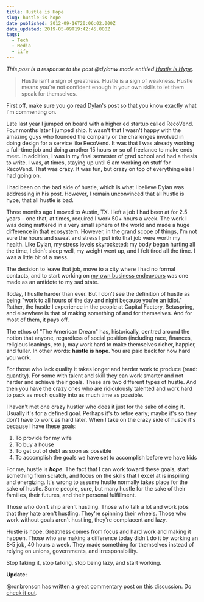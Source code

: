 ```yaml
---
title: Hustle is Hope
slug: hustle-is-hope
date_published: 2012-09-16T20:06:02.000Z
date_updated: 2019-05-09T19:42:45.000Z
tags:
  - Tech
  - Media
  - Life
---
```


*This post is a response to the post @dylanw made entitled [Hustle is Hype](http://dylanwilbanks.com/blog/2012/09/16/hustle-is-hype/).*

> Hustle isn’t a sign of greatness. Hustle is a sign of weakness. Hustle means you’re not confident enough in your own skills to let them speak for themselves.

First off, make sure you go read Dylan's post so that you know exactly what I'm commenting on.

Late last year I jumped on board with a higher ed startup called RecoVend. Four months later I jumped ship. It wasn't that I wasn't happy with the amazing guys who founded the company or the challenges involved in doing design for a service like RecoVend. It was that I was already working a full-time job and doing another 15 hours or so of freelance to make ends meet. In addition, I was in my final semester of grad school and had a thesis to write. I was, at times, staying up until 6 am working on stuff for RecoVend. That was crazy. It was fun, but crazy on top of everything else I had going on.

I had been on the bad side of hustle, which is what I believe Dylan was addressing in his post. However, I remain unconvinced that all hustle is hype, that all hustle is bad.

Three months ago I moved to Austin, TX. I left a job I had been at for 2.5 years – one that, at times, required I work 50+ hours a week. The work I was doing mattered in a very small sphere of the world and made a huge difference in that ecosystem. However, in the grand scope of things, I'm not sure the hours and sweat and stress I put into that job were worth my health. Like Dylan, my stress levels skyrocketed: my body began hurting all the time, I didn't sleep well, my weight went up, and I felt tired all the time. I was a little bit of a mess.

The decision to leave that job, move to a city where I had no formal contacts, and to start working on [my own business endeavours](https://bravery.co) was one made as an antidote to my sad state.

Today, I hustle harder than ever. But I don't see the definition of hustle as being "work to all hours of the day and night because you're an idiot." Rather, the hustle I experience in the people at Capital Factory, Betaspring, and elsewhere is that of making something of and for themselves. And for most of them, it pays off.

The ethos of "The American Dream" has, historically, centred around the notion that anyone, regardless of social position (including race, finances, religious leanings, etc.), may work hard to make themselves richer, happier, and fuller. In other words: **hustle is hope**. You are paid back for how hard you work.

For those who lack quality it takes longer and harder work to produce (read: quantity). For some with talent and skill they can work smarter and not harder and achieve their goals. These are two different types of hustle. And then you have the crazy ones who are ridiculously talented and work hard to pack as much quality into as much time as possible.

I haven't met one crazy hustler who does it just for the sake of doing it. Usually it's for a defined goal. Perhaps it's to retire early; maybe it's so they don't have to work as hard later. When I take on the crazy side of hustle it's because I have these goals:

1. To provide for my wife
2. To buy a house
3. To get out of debt as soon as possible
4. To accomplish the goals we have set to accomplish before we have kids

For me, hustle is ***hope***. The fact that I can work toward these goals, start something from scratch, and focus on the skills that I excel at is inspiring and energizing. It's wrong to assume hustle normally takes place for the sake of hustle. Some people, sure, but many hustle for the sake of their families, their futures, and their personal fulfillment.

Those who don't ship aren't hustling. Those who talk a lot and work jobs that they hate aren't hustling. They're spinning their wheels. Those who work without goals aren't hustling, they're complacent and lazy.

Hustle is hope. Greatness comes from focus and hard work and making it happen. Those who are making a difference today didn't do it by working an 8-5 job, 40 hours a week. They made something for themselves instead of relying on unions, governments, and irresponsibility.

Stop faking it, stop talking, stop being lazy, and start working.

**Update:**

@ronbronson has written a great commentary post on this discussion. Do [check it out](http://ronbronson.co.uk/post/31757382731/hustle-is-personal).
